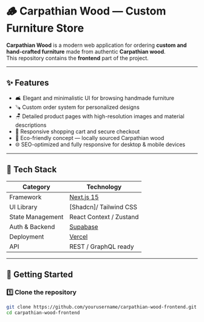 # 🪵 Carpathian Wood — Custom Furniture Store

**Carpathian Wood** is a modern web application for ordering **custom and hand-crafted furniture** made from authentic **Carpathian wood**.  
This repository contains the **frontend** part of the project.

---

## ✨ Features

- 🛋️ Elegant and minimalistic UI for browsing handmade furniture  
- 🪚 Custom order system for personalized designs  
- 🪑 Detailed product pages with high-resolution images and material descriptions  
- 🛒 Responsive shopping cart and secure checkout  
- 🌲 Eco-friendly concept — locally sourced Carpathian wood  
- 🌐 SEO-optimized and fully responsive for desktop & mobile devices  

---

## 🧰 Tech Stack

| Category | Technology |
|-----------|-------------|
| Framework | [Next.js 15](https://nextjs.org/) |
| UI Library | [Shadcn]/ Tailwind CSS |
| State Management | React Context / Zustand |
| Auth & Backend | [Supabase](https://supabase.com/) |
| Deployment | [Vercel](https://vercel.com/) |
| API | REST / GraphQL ready |

---

## 🚀 Getting Started

### 1️⃣ Clone the repository
```bash
git clone https://github.com/yourusername/carpathian-wood-frontend.git
cd carpathian-wood-frontend
